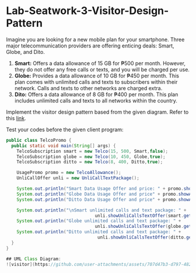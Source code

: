 # Lab-Seatwork-3-Visitor-Design-Pattern

Imagine you are looking for a new mobile plan for your smartphone. Three major telecommunication providers are offering enticing deals: Smart, Globe, and Dito.

1. **Smart:** Offers a data allowance of 15 GB for ₱500 per month. However, they do not offer any free calls or texts, and you will be charged per use.<br>
2. **Globe:** Provides a data allowance of 10 GB for ₱450 per month. This plan comes with unlimited calls and texts to subscribers within their network. Calls and texts to other networks are charged extra.<br>
3. **Dito:** Offers a data allowance of 8 GB for ₱400 per month. This plan includes unlimited calls and texts to all networks within the country.

Implement the visitor design pattern based from the given diagram. Refer to this [link](https://docs.google.com/document/d/1mGWzHZd0kHXosWmPLbSz1gweZ99V0A3uLNe_2fpQJbU/edit?pli=1&tab=t.0).

Test your codes before the given client program:

```java
public class TelcoPromo {
  public static void main(String[] args) {
    TelcoSubscription smart = new Telco(15, 500, Smart,false);
    TelcoSubscription globe = new Telco(10, 450, Globe,true);
    TelcoSubscription ditto = new Telco(8, 400, Ditto,true);

    UsagePromo promo = new TelcoAllowance();
    UnliCallOffer unli = new UnliCallTextPackage();    

    System.out.println("Smart Data Usage Offer and price: " + promo.showAllowance(smart.getTelcoName(), smart.getPromoPrice()));
    System.out.println("Globe Data Usage Offer and price" + promo.showAllowance(globe.getTelcoName(), globe.getPromoPrice()));
    System.out.println("Ditto Data Usage Offer and price" + promo.showAllowance(ditto.getTelcoName(), ditto.getPromoPrice()));

    System.out.println("\nSmart unlimited calls and text package: " +
                                  unli.showUnliCallsTextOffer(smart.getTelcoName(), smart.getUnliCallText()));
    System.out.println("Globe unlimited calls and text package: " +
                                  unli.showUnliCallsTextOffer(globe.getTelcoName(), globe.getUnliCallText()));
    System.out.println("Ditto unlimited calls and text package: " +
                                   unli.showUnliCallsTextOffer(ditto.getTelcoName(), ditto.getUnliCallText()));
  }
}

## UML Class Diagram:
![visitor](https://github.com/user-attachments/assets/707d47b3-d797-4829-9c8d-f23f9491511c)
